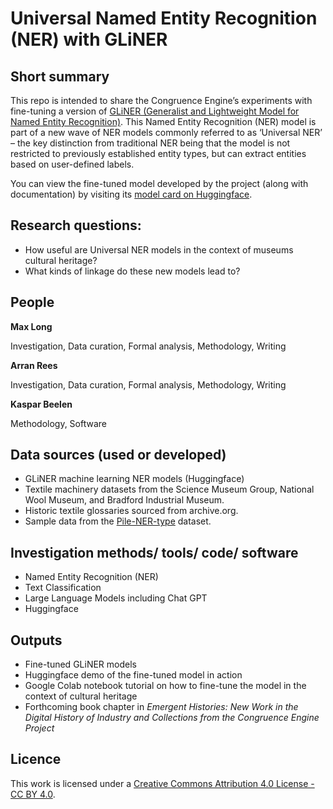 # Universal Named Entity Recognition (NER) with GLiNER

## Short summary
This repo is intended to share the Congruence Engine’s experiments with fine-tuning a version of [GLiNER (Generalist and Lightweight Model for Named Entity Recognition)](https://github.com/urchade/GLiNER). This Named Entity Recognition (NER) model is part of a new wave of NER models commonly referred to as ‘Universal NER’ – the key distinction from traditional NER being that the model is not restricted to previously established entity types, but can extract entities based on user-defined labels. 

You can view the fine-tuned model developed by the project (along with documentation) by visiting its [model card on Huggingface](https://huggingface.co/congruence-engine/gliner_2.5_textile_industry_historic). 



## Research questions:
- How useful are Universal NER models in the context of museums cultural heritage?
- What kinds of linkage do these new models lead to?


## People
**Max Long**

Investigation, Data curation, Formal analysis, Methodology, Writing

**Arran Rees** 

Investigation, Data curation, Formal analysis, Methodology, Writing

**Kaspar Beelen**

Methodology, Software 


## Data sources (used or developed)
- GLiNER machine learning NER models (Huggingface)
- Textile machinery datasets from the Science Museum Group, National Wool Museum, and Bradford Industrial Museum. 
- Historic textile glossaries sourced from archive.org.
- Sample data from the [Pile-NER-type](https://huggingface.co/datasets/Universal-NER/Pile-NER-type) dataset. 


## Investigation methods/ tools/ code/ software 
- Named Entity Recognition (NER)
- Text Classification
- Large Language Models including Chat GPT
- Huggingface


## Outputs  
- Fine-tuned GLiNER models
- Huggingface demo of the fine-tuned model in action
- Google Colab notebook tutorial on how to fine-tune the model in the context of cultural heritage
- Forthcoming book chapter in *Emergent Histories: New Work in the Digital History of Industry and Collections from the Congruence Engine Project*


## Licence 
This work is licensed under a [Creative Commons Attribution 4.0 License - CC BY 4.0](https://creativecommons.org/licenses/by/4.0/).
